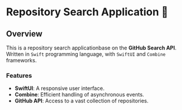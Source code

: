 # Repository Search Application :mag_right:

## Overview
This is a repository search applicationbase on the **GitHub Search API**. Written in `Swift` programming language, with `SwiftUI` and `Combine` frameworks.

### Features
- **SwiftUI**: A responsive user interface.
- **Combine**: Efficient handling of asynchronous events.
- **GitHub API**: Access to a vast collection of repositories.
